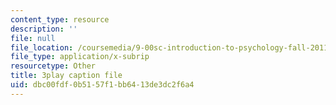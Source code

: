 ```yaml
---
content_type: resource
description: ''
file: null
file_location: /coursemedia/9-00sc-introduction-to-psychology-fall-2011/dbc00fdf0b5157f1bb6413de3dc2f6a4_qZdm4mpQA_8.vtt
file_type: application/x-subrip
resourcetype: Other
title: 3play caption file
uid: dbc00fdf-0b51-57f1-bb64-13de3dc2f6a4
---
```

